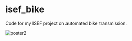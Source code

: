 # isef_bike

Code for my ISEF project on automated bike transmission.

![poster2](https://user-images.githubusercontent.com/60311384/219882129-9011b200-2639-407e-959a-fbcf00893b1a.png)
